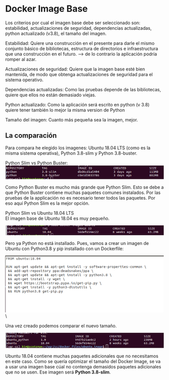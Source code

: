 # Docker Image Base
Los criterios por cual el imagen base debe ser seleccionado son: estabilidad, actualizaciones de seguridad, dependencias actualizadas, python actualizado (v3.8), el tamaño del imagen.

Estabilidad: Quiere una construcción en el presente para darle el mismo conjunto básico de bibliotecas, estructura de directorios e infraestructura que una construcción en el futuro.
--> de lo contrario la aplicación podría romper al azar.

Actualizaciones de seguridad: Quiere que la imagen base esté bien mantenida, de modo que obtenga actualizaciones de seguridad para el sistema operativo.

Dependencias actualizadas: Como las pruebas depende de las bibliotecas, quiere que ellos no están demasiado viejas.

Python actualizado: Como la aplicación será escrito en python (v 3.8) quiere tener también lo mejor la misma version de Python

Tamaño del imagen: Cuanto más pequeña sea la imagen, mejor.

## La comparación

Para compara he elegido los imagenes: Ubuntu 18.04 LTS (como es la misma sistema operativa), Python 3.8-slim y Python 3.8-buster.

Python Slim vs Python Buster: \
![python slim vs python buster](imgs/comparison_python_images.png)

Como Python Buster es mucho más grande que Python Slim. Esto se debe a que Python Buster contiene muchas paquetes comunes instalados. Por las pruebas de la applicación no es necesario tener todos las paquetes. Por eso aquí Python Slim es la mejor opción.

Python Slim vs Ubuntu 18.04 LTS\
El imagen base de Ubuntu 18.04 es muy pequeño.

![docker ubuntu image size](imgs/ubuntu_image_size.png)

Pero ya Python no está installado.
Pues, vamos a crear un imagen de Ubuntu con Python3.8 y pip installado con un Dockerfile:

![Dockerfile create Ubuntu Image with Python](imgs/ubuntu_dockerfile.png)\

Una vez creado podemos comparar el nuevo tamaño.

![new ubuntu image size](imgs/ubuntu_python.png)

Ubuntu 18.04 contiene muchas paquetes adicionales que no necesitamos en este caso. 
Como se quería optimizar el tamaño del Docker Image, se va a usar una imagen base cúal no contenga demasidos paquetes adicionales que no se usen. Ese imagen será **Python 3.8-slim**.
